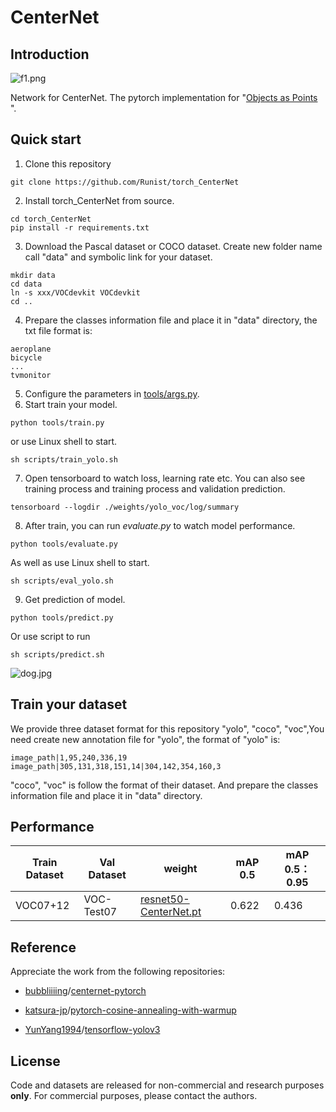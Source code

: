 # CenterNet

## Introduction

![f1.png](https://s2.loli.net/2022/04/27/Bv5V7DkbJOxnhGc.png)

Network for CenterNet. The pytorch implementation for "[Objects as Points](https://arxiv.org/abs/1904.07850) ". 

## Quick start

1. Clone this repository

```shell
git clone https://github.com/Runist/torch_CenterNet
```
2. Install torch_CenterNet from source.

```shell
cd torch_CenterNet
pip install -r requirements.txt
```
3. Download the Pascal dataset or COCO dataset. Create new folder name call "data" and symbolic link for your dataset.
```shell
mkdir data
cd data
ln -s xxx/VOCdevkit VOCdevkit
cd ..
```
4. Prepare the classes information file and place it in "data" directory, the txt file format is:
```shell
aeroplane
bicycle
...
tvmonitor
```
5. Configure the parameters in [tools/args.py](https://github.com/Runist/torch_CenterNet/blob/master/tools/args.py).
6. Start train your model.

```shell
python tools/train.py
```
or use Linux shell to start.
```shell
sh scripts/train_yolo.sh
```
7. Open tensorboard to watch loss, learning rate etc. You can also see training process and training process and validation prediction.

```shell
tensorboard --logdir ./weights/yolo_voc/log/summary
```

8. After train, you can run *evaluate.py* to watch model performance.

```shell
python tools/evaluate.py
```
As well as use Linux shell to start.
```shell
sh scripts/eval_yolo.sh
```
9. Get prediction of model.

```shell
python tools/predict.py
```

Or use script to run

```shell
sh scripts/predict.sh
```

![dog.jpg](https://s2.loli.net/2022/06/21/RM9fQGgKwumy8is.jpg)

## Train your dataset

We provide three dataset format for this repository "yolo", "coco", "voc",You need create new annotation file for "yolo", the format of "yolo" is:

```shell
image_path|1,95,240,336,19
image_path|305,131,318,151,14|304,142,354,160,3
```

"coco", "voc" is  follow the format of their dataset. And prepare the classes information file and place it in "data" directory.

## Performance

| Train Dataset | Val Dataset | weight                                                       | mAP 0.5 | mAP 0.5：0.95 |
| ------------- | ----------- | ------------------------------------------------------------ | ------- | ------------- |
| VOC07+12      | VOC-Test07  | [resnet50-CenterNet.pt](https://github.com/Runist/torch_CenterNet/releases/download/v1/resnet50-CenterNet.pt) | 0.622   | 0.436         |

## Reference

Appreciate the work from the following repositories:

- [bubbliiiing](https://github.com/bubbliiiing)/[centernet-pytorch](https://github.com/bubbliiiing/centernet-pytorch)

- [katsura-jp](https://github.com/katsura-jp)/[pytorch-cosine-annealing-with-warmup](https://github.com/katsura-jp/pytorch-cosine-annealing-with-warmup)

- [YunYang1994](https://github.com/YunYang1994)/[tensorflow-yolov3](https://github.com/YunYang1994/tensorflow-yolov3)

## License

Code and datasets are released for non-commercial and research purposes **only**. For commercial purposes, please contact the authors.
